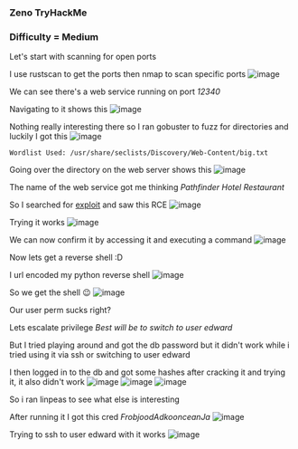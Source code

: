 <h3> Zeno TryHackMe </h3>

### Difficulty = Medium

Let's start with scanning for open ports 

I use rustscan to get the ports then nmap to scan specific ports
![image](https://user-images.githubusercontent.com/127159644/235651240-ef4fb2ce-0553-4eac-9937-62d857ed6d70.png)

We can see there's a web service running on port *12340*

Navigating to it shows this
![image](https://user-images.githubusercontent.com/127159644/235651114-1235e03f-726e-4054-a47e-f3c92e385e6c.png)

Nothing really interesting there so I ran gobuster to fuzz for directories and luckily I got this
![image](https://user-images.githubusercontent.com/127159644/235651381-e1fe94c2-d810-4b2f-98e6-2133c07cf6e6.png)

```
Wordlist Used: /usr/share/seclists/Discovery/Web-Content/big.txt
```

Going over the directory on the web server shows this
![image](https://user-images.githubusercontent.com/127159644/235651543-746a7790-a2dc-405c-9165-f0908b4e6119.png)

The name of the web service got me thinking *Pathfinder Hotel Restaurant* 

So I searched for [exploit](https://www.exploit-db.com/exploits/47520) and saw this RCE
![image](https://user-images.githubusercontent.com/127159644/235651729-ebc6e2c3-d51f-4a1a-b100-3e6af2ffb4e2.png)

Trying it works 
![image](https://user-images.githubusercontent.com/127159644/235652887-11bd754a-ae08-429e-95f3-5aa7db33e047.png)

We can now confirm it by accessing it and executing a command
![image](https://user-images.githubusercontent.com/127159644/235652964-e9250e2e-783c-4472-a97f-dbcdf294e60c.png)

Now lets get a reverse shell :D

I url encoded my python reverse shell 
![image](https://user-images.githubusercontent.com/127159644/235653596-1f204300-394c-4981-813e-798f46af8511.png)

So we get the shell 😉
![image](https://user-images.githubusercontent.com/127159644/235653724-134efc4c-5cf5-4c3e-9f66-ef96360ba685.png)

Our user perm sucks right?

Lets escalate privilege *Best will be to switch to user edward*

But I tried playing around and got the db password but it didn't work while i tried using it via ssh or switching to user edward

I then logged in to the db and got some hashes after cracking it and trying it, it also didn't work
![image](https://user-images.githubusercontent.com/127159644/235658352-21398100-d234-43c6-98fe-845b6bf6dd19.png)
![image](https://user-images.githubusercontent.com/127159644/235658425-e4a85462-069e-41d8-a774-13e973c107a5.png)
![image](https://user-images.githubusercontent.com/127159644/235658463-a869b0c5-7a36-47bb-8a8d-9e4102fb83e1.png)

So i ran linpeas to see what else is interesting

After running it I got this cred *FrobjoodAdkoonceanJa*
![image](https://user-images.githubusercontent.com/127159644/235661487-0ae0868f-1d14-43ea-888f-92dd3b622eac.png)

Trying to ssh to user edward with it works
![image](https://user-images.githubusercontent.com/127159644/235661733-16bd96f6-8690-4427-9fed-bc59f98c619e.png)

